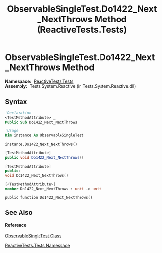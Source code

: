 ﻿---
title: ObservableSingleTest.Do1422_Next_NextThrows Method  (ReactiveTests.Tests)
TOCTitle: Do1422_Next_NextThrows Method
ms:assetid: M:ReactiveTests.Tests.ObservableSingleTest.Do1422_Next_NextThrows
ms:mtpsurl: https://msdn.microsoft.com/en-us/library/reactivetests.tests.observablesingletest.do1422_next_nextthrows(v=VS.103)
ms:contentKeyID: 36619522
ms.date: 06/28/2011
mtps_version: v=VS.103
f1_keywords:
- ReactiveTests.Tests.ObservableSingleTest.Do1422_Next_NextThrows
dev_langs:
- CSharp
- JScript
- VB
- FSharp
- c++
---

# ObservableSingleTest.Do1422\_Next\_NextThrows Method

**Namespace:**  [ReactiveTests.Tests](hh289046\(v=vs.103\).md)  
**Assembly:**  Tests.System.Reactive (in Tests.System.Reactive.dll)

## Syntax

``` vb
'Declaration
<TestMethodAttribute> _
Public Sub Do1422_Next_NextThrows
```

``` vb
'Usage
Dim instance As ObservableSingleTest

instance.Do1422_Next_NextThrows()
```

``` csharp
[TestMethodAttribute]
public void Do1422_Next_NextThrows()
```

``` c++
[TestMethodAttribute]
public:
void Do1422_Next_NextThrows()
```

``` fsharp
[<TestMethodAttribute>]
member Do1422_Next_NextThrows : unit -> unit 
```

``` jscript
public function Do1422_Next_NextThrows()
```

## See Also

#### Reference

[ObservableSingleTest Class](hh315143\(v=vs.103\).md)

[ReactiveTests.Tests Namespace](hh289046\(v=vs.103\).md)

